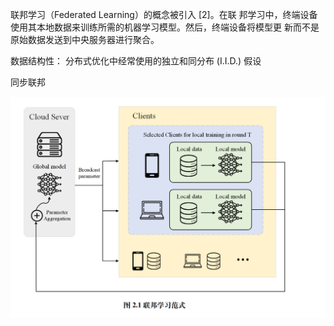 联邦学习（Federated Learning）的概念被引入 [2]。在联 邦学习中，终端设备使用其本地数据来训练所需的机器学习模型。然后，终端设备将模型更 新而不是原始数据发送到中央服务器进行聚合。


数据结构性：
分布式优化中经常使用的独立和同分布 (I.I.D.) 假设

同步联邦


![](images/Pasted%20image%2020230728142818.png)